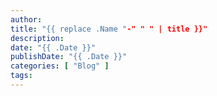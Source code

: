 ```yaml
---
author:
title: "{{ replace .Name "-" " " | title }}"
description:
date: "{{ .Date }}"
publishDate: "{{ .Date }}"
categories: [ "Blog" ]
tags:
---
```

